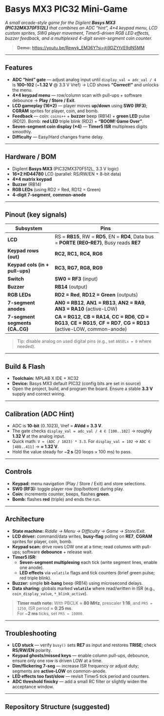 

# Basys MX3 PIC32 Mini-Game

*A small arcade-style game for the Digilent **Basys MX3 (PIC32MX370F512L)** that combines an ADC “hint”, 4×4 keypad menu, LCD custom sprites, SW0 player movement, Timer5-driven RGB LED effects, buzzer feedback, and a multiplexed 4-digit seven-segment coin counter.*

> **Demo:** https://youtu.be/Rewyk_EM36Y?si=jtj9DZYtVE9dN5MM

---

## Features
- **ADC “hint” gate** — adjust analog input until `display_val = adc_val / 4` is **100–102** (~**1.32 V** @ 3.3 V Vref) → LCD shows **“Correct!”** and unlocks the menu.  
- **4×4 keypad menu** — row/column scan with pull-ups + software debounce → **Play / Store / Exit**.  
- **LCD gameplay (16×2)** — player moves **up/down** using **SW0 (RF3)**; **CGRAM** sprites for player, coin, and bomb.  
- **Feedback** — coin: `coins++` + **buzzer** beep (RB14) + **green LED** pulse (RD12). Bomb: **red LED** triple blink (RD2) + **“BOOM! Game Over”**.  
- **Seven-segment coin display (×4)** — **Timer5 ISR** multiplexes digits smoothly.  
- **Difficulty** — Easy/Hard changes frame delay.

---

## Hardware / BOM
- Digilent **Basys MX3** (PIC32MX370F512L, 3.3 V logic)  
- **16×2 HD44780** LCD (parallel: RS/RW/EN + 8-bit data)  
- **4×4 matrix keypad**  
- **Buzzer** (RB14)  
- **RGB LEDs** (using RD2 = Red, RD12 = Green)  
- **4-digit 7-segment**, **common-anode**

---

## Pinout (key signals)

| Subsystem | Pins |
|---|---|
| **LCD** | RS = **RB15**, RW = **RD5**, EN = **RD4**, Data bus = **PORTE (RE0–RE7)**, Busy reads **RE7** |
| **Keypad rows (out)** | **RC2, RC1, RC4, RG6** |
| **Keypad cols (in + pull-ups)** | **RC3, RG7, RG8, RG9** |
| **Switch** | **SW0 = RF3** (input) |
| **Buzzer** | **RB14** (output) |
| **RGB LEDs** | **RD2 = Red**, **RD12 = Green** (outputs) |
| **7-segment anodes** | **AN0 = RB12**, **AN1 = RB13**, **AN2 = RA9**, **AN3 = RA10** (active-LOW) |
| **7-segment segments (CA..CG)** | **CA = RG12**, **CB = RA14**, **CC = RD6**, **CD = RG13**, **CE = RG15**, **CF = RD7**, **CG = RD13** (active-LOW, common-anode) |

> Tip: disable analog on used digital pins (e.g., set `ANSELx = 0` where needed).

---

## Build & Flash
- **Toolchain:** MPLAB X IDE + XC32  
- **Device:** Basys MX3 default PIC32 (config bits are set in source)  
- Open the project, build, and program the board. Ensure a stable **3.3 V** supply and correct wiring.

---

## Calibration (ADC Hint)
- ADC is **10-bit** (0..1023), Vref = **AVdd = 3.3 V**.  
- The gate checks `display_val = adc_val / 4 ∈ [100..102]` → roughly **1.32 V** at the analog input.  
- Quick math: `V ≈ (ADC / 1023) * 3.3`. For `display_val = 102` → `ADC ∈ [408..411]` → **≈ 1.32 V**.  
- Hold the value steady for ~**2 s** (20 loops × 100 ms) to pass.

---

## Controls
- **Keypad:** menu navigation (Play / Store / Exit) and store selections.  
- **SW0 (RF3):** toggle player row (top/bottom) during play.  
- **Coin:** increments counter, beeps, flashes **green**.  
- **Bomb:** flashes **red** (triple) and ends the run.

---

## Architecture
- **State machine:** *Riddle → Menu → Difficulty → Game → Store/Exit*.  
- **LCD driver:** command/data writes, **busy-flag** polling on **RE7**, **CGRAM** sprites for player, coin, bomb.  
- **Keypad scan:** drive rows LOW one at a time; read columns with pull-ups; software **debounce** + release wait.  
- **Timer5 ISR:**  
  - **Seven-segment multiplexing** each tick (write segment lines, enable one anode).  
  - **LED effects** via `volatile` flags and tick counters (brief green pulse; red triple blink).  
- **Buzzer:** simple **bit-bang** beep (RB14) using microsecond delays.  
- **Data sharing:** globals marked **`volatile`** where read/written in ISR (e.g., `coin_display_value`, `*_blink_active`).

> **Timer math note:** With PBCLK ≈ **80 MHz**, prescaler **1:16**, and `PR5 = 1250`, ISR period ≈ **0.25 ms**.  
> For ~**2 ms** ticks, set `PR5 ≈ 10000`.

---

## Troubleshooting
- **LCD stuck** — verify `busy()` sets **RE7** as input and restores **TRISE**; check **RS/RW/EN** polarity.  
- **Keypad ghosts/missed keys** — enable column pull-ups, debounce, ensure only one row is driven LOW at a time.  
- **Dim/flickering 7-seg** — increase ISR frequency or adjust duty; segments are **active-LOW** on common-anode.  
- **LED effects too fast/slow** — revisit Timer5 tick period and counters.  
- **ADC threshold finicky** — add a small RC filter or slightly widen the acceptance window.

---

## Repository Structure (suggested)
